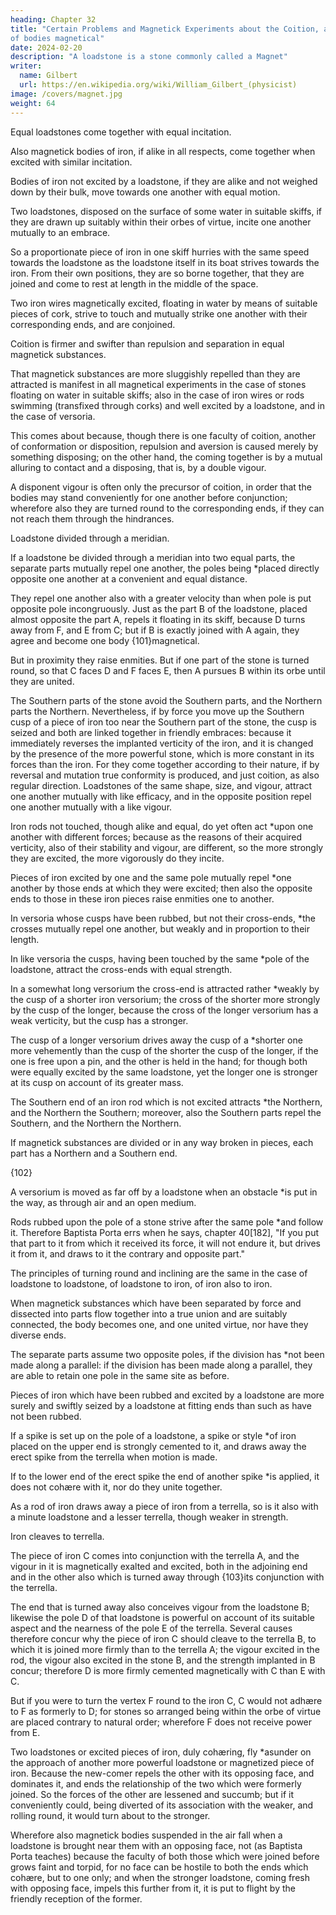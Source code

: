 ```yaml
---
heading: Chapter 32
title: "Certain Problems and Magnetick Experiments about the Coition, and Separation, and regular Motion
of bodies magnetical"
date: 2024-02-20
description: "A loadstone is a stone commonly called a Magnet"
writer:
  name: Gilbert
  url: https://en.wikipedia.org/wiki/William_Gilbert_(physicist)
image: /covers/magnet.jpg
weight: 64
---
```



Equal loadstones come together with equal incitation.

Also magnetick bodies of iron, if alike in all respects, come together when excited with similar incitation.

Bodies of iron not excited by a loadstone, if they are alike and not weighed down by their bulk, move towards one another with equal motion.

Two loadstones, disposed on the surface of some water in suitable skiffs, if they are drawn up suitably within their orbes of virtue, incite one another mutually to an embrace. 

So a proportionate piece of iron in one skiff hurries with the same speed towards the loadstone as the loadstone itself in its boat strives towards the iron. From their own positions, they are so borne together, that they are joined and come to rest at length in the middle of the space. 

Two iron wires magnetically excited, floating in water by means of suitable pieces of cork, strive to touch and mutually strike one another with their corresponding ends, and are conjoined.

Coition is firmer and swifter than repulsion and separation in equal magnetick substances. 

That magnetick substances are more sluggishly repelled than they are attracted is manifest in all magnetical experiments in the case of stones floating on water in suitable skiffs; also in the case of iron wires or rods swimming (transfixed through corks) and well excited by a loadstone, and in the case of versoria. 

This comes about because, though there is one faculty of coition, another of conformation or disposition, repulsion and aversion is caused merely by something disposing; on the other hand, the coming together is by a mutual alluring to contact and a disposing, that is, by a double vigour.

A disponent vigour is often only the precursor of coition, in order that the bodies may stand conveniently for one another before conjunction; wherefore also they are turned round to the corresponding ends, if they can not reach them through the hindrances.

Loadstone divided through a meridian.

If a loadstone be divided through a meridian into two equal parts, the separate parts mutually repel one another, the poles being *placed directly opposite one another at a convenient and equal distance. 

They repel one another also with a greater velocity than when pole is put opposite pole incongruously. Just as the part B of the loadstone, placed almost opposite the part A, repels it floating in its skiff, because D turns away from F, and E from C; but if B is exactly joined with A again, they agree and become one body {101}magnetical.

But in proximity they raise enmities. But if one part of the stone is turned round, so that C faces D and F faces E, then A pursues B within its orbe until they are united.

The Southern parts of the stone avoid the Southern parts, and the Northern parts the Northern. Nevertheless, if by force you move up the Southern cusp of a piece of iron too near the Southern part of the stone, the cusp is seized and both are linked together in friendly embraces: because it immediately reverses the implanted verticity of the iron, and it is changed by the presence of the more powerful stone, which is more constant in its forces than the iron. For they come together according to their nature, if by reversal and mutation true conformity is produced, and just coition, as also regular direction. Loadstones of the same shape, size, and vigour, attract one another mutually with like efficacy, and in the opposite position repel one another mutually with a like vigour.

Iron rods not touched, though alike and equal, do yet often act *upon one another with different forces; because as the reasons of their acquired verticity, also of their stability and vigour, are different, so the more strongly they are excited, the more vigorously do they incite.

Pieces of iron excited by one and the same pole mutually repel *one another by those ends at which they were excited; then also the opposite ends to those in these iron pieces raise enmities one to another.

In versoria whose cusps have been rubbed, but not their cross-ends, *the crosses mutually repel one another, but weakly and in proportion to their length.

In like versoria the cusps, having been touched by the same *pole of the loadstone, attract the cross-ends with equal strength.

In a somewhat long versorium the cross-end is attracted rather *weakly by the cusp of a shorter iron versorium; the cross of the shorter more strongly by the cusp of the longer, because the cross of the longer versorium has a weak verticity, but the cusp has a stronger.

The cusp of a longer versorium drives away the cusp of a *shorter one more vehemently than the cusp of the shorter the cusp of the longer, if the one is free upon a pin, and the other is held in the hand; for though both were equally excited by the same loadstone, yet the longer one is stronger at its cusp on account of its greater mass.

The Southern end of an iron rod which is not excited attracts *the Northern, and the Northern the Southern; moreover, also the Southern parts repel the Southern, and the Northern the Northern.

If magnetick substances are divided or in any way broken in pieces, each part has a Northern and a Southern end.

{102}

A versorium is moved as far off by a loadstone when an obstacle *is put in the way, as through air and an open medium.

Rods rubbed upon the pole of a stone strive after the same pole *and follow it. Therefore Baptista Porta errs when he says, chapter 40[182], "If you put that part to it from which it received its force, it will not endure it, but drives it from it, and draws to it the contrary and opposite part."

The principles of turning round and inclining are the same in the case of loadstone to loadstone, of loadstone to iron, of iron also to iron.

When magnetick substances which have been separated by force and dissected into parts flow together into a true union and are suitably connected, the body becomes one, and one united virtue, nor have they diverse ends.

The separate parts assume two opposite poles, if the division has *not been made along a parallel: if the division has been made along a parallel, they are able to retain one pole in the same site as before.

Pieces of iron which have been rubbed and excited by a loadstone are more surely and swiftly seized by a loadstone at fitting ends than such as have not been rubbed.

If a spike is set up on the pole of a loadstone, a spike or style *of iron placed on the upper end is strongly cemented to it, and draws away the erect spike from the terrella when motion is made.

If to the lower end of the erect spike the end of another spike *is applied, it does not cohære with it, nor do they unite together.

As a rod of iron draws away a piece of iron from a terrella, so is it also with a minute loadstone and a lesser terrella, though weaker in strength.

Iron cleaves to terrella.

The piece of iron C comes into conjunction with the terrella A, and the vigour in it is magnetically exalted and excited, both in the adjoining end and in the other also which is turned away through {103}its conjunction with the terrella. 

The end that is turned away also conceives vigour from the loadstone B; likewise the pole D of that loadstone is powerful on account of its suitable aspect and the nearness of the pole E of the terrella. Several causes therefore concur why the piece of iron C should cleave to the terrella B, to which it is joined more firmly than to the terrella A; the vigour excited in the rod, the vigour also excited in the stone B, and the strength implanted in B concur; therefore D is more firmly cemented magnetically with C than E with C.

But if you were to turn the vertex F round to the iron C, C would not adhære to F as formerly to D; for stones so arranged being within the orbe of virtue are placed contrary to natural order; wherefore F does not receive power from E.

Two loadstones or excited pieces of iron, duly cohæring, fly *asunder on the approach of another more powerful loadstone or magnetized piece of iron. Because the new-comer repels the other with its opposing face, and dominates it, and ends the relationship of the two which were formerly joined. So the forces of the other are lessened and succumb; but if it conveniently could, being diverted of its association with the weaker, and rolling round, it would turn about to the stronger. 


Wherefore also magnetick bodies suspended in the air fall when a loadstone is brought near them with an opposing face, not (as Baptista Porta teaches) because the faculty of both those which were joined before grows faint and torpid, for no face can be hostile to both the ends which cohære, but to one only; and when the stronger loadstone, coming fresh with opposing face, impels this further from it, it is put to flight by the friendly reception of the former.
